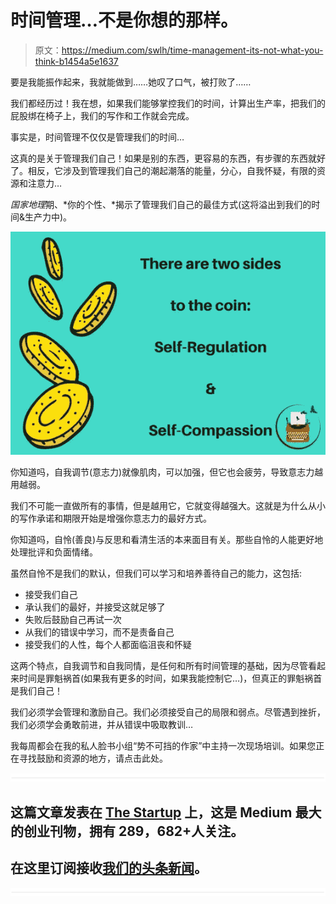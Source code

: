 # 时间管理…不是你想的那样。

> 原文：<https://medium.com/swlh/time-management-its-not-what-you-think-b1454a5e1637>

要是我能振作起来，我就能做到……她叹了口气，被打败了……

我们都经历过！我在想，如果我们能够掌控我们的时间，计算出生产率，把我们的屁股绑在椅子上，我们的写作和工作就会完成。

事实是，时间管理不仅仅是管理我们的时间…

这真的是关于管理我们自己！如果是别的东西，更容易的东西，有步骤的东西就好了。相反，它涉及到管理我们自己的潮起潮落的能量，分心，自我怀疑，有限的资源和注意力…

*国家地理*期、*你的个性、*揭示了管理我们自己的最佳方式(这将溢出到我们的时间&生产力中)。

![](img/6442ea2a8d774c5cdf192c6683820772.png)

你知道吗，自我调节(意志力)就像肌肉，可以加强，但它也会疲劳，导致意志力越用越弱。

我们不可能一直做所有的事情，但是越用它，它就变得越强大。这就是为什么从小的写作承诺和期限开始是增强你意志力的最好方式。

你知道吗，自怜(善良)与反思和看清生活的本来面目有关。那些自怜的人能更好地处理批评和负面情绪。

虽然自怜不是我们的默认，但我们可以学习和培养善待自己的能力，这包括:

*   接受我们自己
*   承认我们的最好，并接受这就足够了
*   失败后鼓励自己再试一次
*   从我们的错误中学习，而不是责备自己
*   接受我们的人性，每个人都面临沮丧和怀疑

这两个特点，自我调节和自我同情，是任何和所有时间管理的基础，因为尽管看起来时间是罪魁祸首(如果我有更多的时间，如果我能控制它…)，但真正的罪魁祸首是我们自己！

我们必须学会管理和激励自己。我们必须接受自己的局限和弱点。尽管遇到挫折，我们必须学会勇敢前进，并从错误中吸取教训…

我每周都会在我的私人脸书小组“势不可挡的作家”中主持一次现场培训。如果您正在寻找鼓励和资源的地方，请点击此处。

![](img/731acf26f5d44fdc58d99a6388fe935d.png)

## 这篇文章发表在 [The Startup](https://medium.com/swlh) 上，这是 Medium 最大的创业刊物，拥有 289，682+人关注。

## 在这里订阅接收[我们的头条新闻](http://growthsupply.com/the-startup-newsletter/)。

![](img/731acf26f5d44fdc58d99a6388fe935d.png)